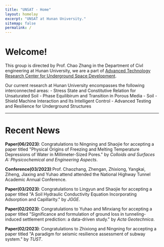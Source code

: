 ```yaml
---
title: "UNSAT - Home"
layout: homelay
excerpt: "UNSAT at Hunan University."
sitemap: false
permalink: /
---
```

# Welcome!
This group is directed by Prof. Chao Zhang in the Department of Civl engineering at Hunan University, we are a part of [Advanced Technology Research Center for Underground Space Development](https://geochen.cn/). 

Our current research at Hunan University encompasses the following interconnected areas:
    - Stress State and Constitutive Relation for Unsaturated Soil
    - Phase Equilibirum and Transition in Porous Media
    - Soil - Shield Machine Interaction and Its Intelligent Control
    - Advanced Testing and Resilience for Underground Structures
<hr />

# Recent News

**Paper(06/2023)**: Congratulations to Ningning and Shaojie for accepting a paper titled "Physical Origins of Freezing and Melting Temperature Depressions of Water in Millimeter-Sized Pores." by *Colloids and Surfaces A: Physicochemical and Engineering Aspects*.

**Conference(03/2023)**:Prof. Chaozhang, Zhengan, Zhixiong, Yangkai, Ziheng, Jiaxing and Yuhao attend attended the National Highway Tunnel Academic Annual Conference.

**Paper(03/2023)**: Congratulations to Lingyun and Shaojie for accepting a paper titled "A Soil Hydraulic Conductivity Equation Incorporating Adsorption and Capillarity." by *JGGE*.

**Paper(02/2023)**: Congratulations to Yuhao and Minxiang for accepting a paper titled "Significance and formulation of ground loss in tunneling-induced settlement prediction: a data-driven study." by *Acta Geotechnica*.

**Paper(02/2023)**: Congratulations to Zhixiong and Ningning for accepting a paper titled "A paradigm for seismic resilience assessment of subway system." by *TUST*.



